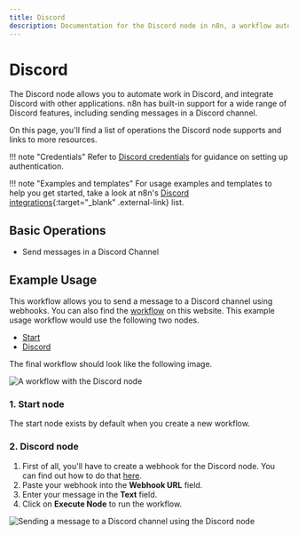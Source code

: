 ```yaml
---
title: Discord
description: Documentation for the Discord node in n8n, a workflow automation platform. Includes details of operations and configuration, and links to examples and credentials information.
---
```


# Discord

The Discord node allows you to automate work in Discord, and integrate Discord with other applications. n8n has built-in support for a wide range of Discord features, including sending messages in a Discord channel.

On this page, you'll find a list of operations the Discord node supports and links to more resources.

!!! note "Credentials"
    Refer to [Discord credentials](/integrations/builtin/credentials/discord/) for guidance on setting up authentication. 

!!! note "Examples and templates"
    For usage examples and templates to help you get started, take a look at n8n's [Discord integrations](https://n8n.io/integrations/discord/){:target="_blank" .external-link} list.


## Basic Operations

- Send messages in a Discord Channel

## Example Usage

This workflow allows you to send a message to a Discord channel using webhooks. You can also find the [workflow](https://n8n.io/workflows/410) on this website. This example usage workflow would use the following two nodes.
- [Start](/integrations/builtin/core-nodes/n8n-nodes-base.start/)
- [Discord]()

The final workflow should look like the following image.

![A workflow with the Discord node](/_images/integrations/builtin/app-nodes/discord/workflow.png)

### 1. Start node

The start node exists by default when you create a new workflow.

### 2. Discord node

1. First of all, you'll have to create a webhook for the Discord node. You can find out how to do that [here](/integrations/builtin/credentials/discord/).
2. Paste your webhook into the **Webhook URL** field.
5. Enter your message in the **Text** field.
6. Click on **Execute Node** to run the workflow.

![Sending a message to a Discord channel using the Discord node](/_images/integrations/builtin/app-nodes/discord/discord_node.png)

